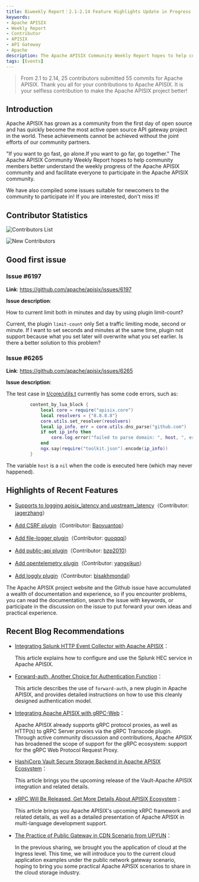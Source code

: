 ```yaml
---
title: Biweekly Report｜2.1-2.14 Feature Highlights Update in Progress
keywords:
- Apache APISIX
- Weekly Report
- Contributor
- APISIX
- API Gateway
- Apache
description: The Apache APISIX Community Weekly Report hopes to help community members better understand the weekly progress of the Apache APISIX community and and facilitate everyone to participate in the Apache APISIX community.
tags: [Events]
---
```


> From 2.1 to 2.14, 25 contributors submitted 55 commits for Apache APISIX. Thank you all for your contributions to Apache APISIX. It is your selfless contribution to make the Apache APISIX project better!

<!--truncate-->

## Introduction

Apache APISIX has grown as a community from the first day of open source and has quickly become the most active open source API gateway project in the world. These achievements cannot be achieved without the joint efforts of our community partners.

"If you want to go fast, go alone.If you want to go far, go together." The Apache APISIX Community Weekly Report hopes to help community members better understand the weekly progress of the Apache APISIX community and and facilitate everyone to participate in the Apache APISIX community.

We have also compiled some issues suitable for newcomers to the community to participate in! If you are interested, don't miss it!

## Contributor Statistics

![Contributors List](https://static.apiseven.com/202108/1644998110059-61e68900-b2cc-442d-a20e-a3b5dfbd072d.png)

![New Contributors](https://static.apiseven.com/202108/1644998110081-153dca10-ef36-47c7-8f99-e603af4a274d.png)

## Good first issue

### Issue #6197

**Link**: https://github.com/apache/apisix/issues/6197

**Issue description**:

How to current limit both in minutes and day by using plugin limit-count?

Current, the plugin `limit-count` only Set a traffic limiting mode, second or minute. If I want to set seconds and minutes at the same time, plugin not support because what you set later will overwrite what you set earlier. Is there a better solution to this problem?

### Issue #6265

**Link**: https://github.com/apache/apisix/issues/6265

**Issue description**:

The test case in [t/core/utils.t](https://github.com/apache/apisix/blob/ec0fc2ceaf04a20b0bd0ebdaad67296a1d3f621c/t/core/utils.t) currently has some code errors, such as:

```Lua
         content_by_lua_block {
             local core = require("apisix.core")
             local resolvers = {"8.8.8.8"}
             core.utils.set_resolver(resolvers)
             local ip_info, err = core.utils.dns_parse("github.com")
             if not ip_info then
                 core.log.error("failed to parse domain: ", host, ", error: ",err)
             end
             ngx.say(require("toolkit.json").encode(ip_info))
         }
```

The variable `host` is a `nil` when the code is executed here (which may never happened).

## Highlights of Recent Features

- [Supports to logging apisix_latency and upstream_latency](https://github.com/apache/apisix/pull/6063)（Contributor: [jagerzhang](https://github.com/jagerzhang)）

- [Add CSRF plugin](https://github.com/apache/apisix/pull/5727)（Contributor: [Baoyuantop](https://github.com/Baoyuantop)）

- [Add file-logger plugin](https://github.com/apache/apisix/pull/5831)（Contributor: [guoqqqi](https://github.com/guoqqqi)）

- [Add public-api plugin](https://github.com/apache/apisix/pull/6145)（Contributor: [bzp2010](https://github.com/bzp2010)）

- [Add opentelemetry plugin](https://github.com/apache/apisix/pull/6119)（Contributor: [yangxikun](https://github.com/yangxikun)）

- [Add loggly plugin](https://github.com/apache/apisix/pull/6113)（Contributor: [bisakhmondal](https://github.com/bisakhmondal)）

The Apache APISIX project website and the Github issue have accumulated a wealth of documentation and experience, so if you encounter problems, you can read the documentation, search the issue with keywords, or participate in the discussion on the issue to put forward your own ideas and practical experience.

## Recent Blog Recommendations

- [Integrating Splunk HTTP Event Collector with Apache APISIX](https://apisix.apache.org/blog/2022/02/10/apisix-splunk-integration)：

  This article explains how to configure and use the Splunk HEC service in Apache APISIX.

- [Forward-auth, Another Choice for Authentication Function](https://apisix.apache.org/blog/2022/01/26/apisix-integrate-forward-auth-plugin)：

  This article describes the use of `forward-auth`, a new plugin in Apache APISIX, and provides detailed instructions on how to use this cleanly designed authentication model.

- [Integrating Apache APISIX with gRPC-Web](https://apisix.apache.org/blog/2022/01/25/apisix-grpc-web-integration)：

  Apache APISIX already supports gRPC protocol proxies, as well as HTTP(s) to gRPC Server proxies via the gRPC Transcode plugin. Through active community discussion and contributions, Apache APISIX has broadened the scope of support for the gRPC ecosystem: support for the gRPC Web Protocol Request Proxy.
  
- [HashiCorp Vault Secure Storage Backend in Apache APISIX Ecosystem](https://apisix.apache.org/blog/2022/01/21/apisix-hashicorp-vault-integration)：

  This article brings you the upcoming release of the Vault-Apache APISIX integration and related details.

- [xRPC Will Be Released, Get More Details About APISIX Ecosystem](https://apisix.apache.org/blog/2022/01/21/apisix-xrpc-details-and-miltilingual)：

  This article brings you Apache APISIX's upcoming xRPC framework and related details, as well as a detailed presentation of Apache APISIX in multi-language development support.

- [The Practice of Public Gateway in CDN Scenario from UPYUN](https://apisix.apache.org/blog/2022/01/20/upyun-public-gateway-usecase)：

  In the previous sharing, we brought you the application of cloud at the Ingress level. This time, we will introduce you to the current cloud application examples under the public network gateway scenario, hoping to bring you some practical Apache APISIX scenarios to share in the cloud storage industry.
